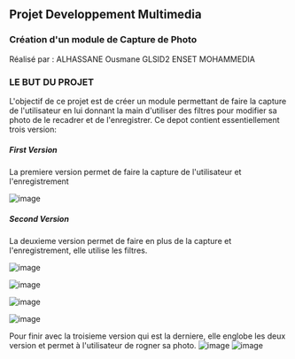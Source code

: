 <h2>Projet Developpement Multimedia</h2>
<h3>Création d'un module de Capture de Photo</h3>
Réalisé par : ALHASSANE Ousmane
GLSID2 ENSET MOHAMMEDIA

<h3>LE BUT DU PROJET</h3>

L'objectif de ce projet est de créer un module permettant de faire la capture de
l'utilisateur en lui donnant la main d'utiliser des filtres pour modifier sa photo
de le recadrer et de l'enregistrer.
Ce depot contient essentiellement trois version:
<h5>First Version</h5>La premiere version permet de faire la capture de l'utilisateur et l'enregistrement

![image](https://user-images.githubusercontent.com/37142461/57968804-ce81a380-795e-11e9-8559-2691b3bb294a.png)

<h5>Second Version</h5>La deuxieme version permet de faire en plus de la capture et l'enregistrement, elle utilise les filtres.



![image](https://user-images.githubusercontent.com/37142461/57968886-308ed880-7960-11e9-8970-36fde6f7f851.png)

![image](https://user-images.githubusercontent.com/37142461/57968903-5ae09600-7960-11e9-996a-15564d587ab7.png)

![image](https://user-images.githubusercontent.com/37142461/57968911-6d5acf80-7960-11e9-9a00-fd7321be4b47.png)

![image](https://user-images.githubusercontent.com/37142461/57968916-83689000-7960-11e9-8470-8793d3203072.png)

Pour finir avec la troisieme version qui est la derniere, elle englobe les deux version
et permet à l'utilisateur de rogner sa photo.
![image](https://user-images.githubusercontent.com/37142461/57969194-f0c9f000-7963-11e9-9726-b1c91b7055af.png)
![image](https://user-images.githubusercontent.com/37142461/57969214-28d13300-7964-11e9-9056-e74d38aeb66f.png)






